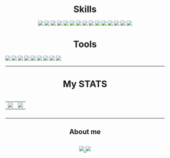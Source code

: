 <h1 align="center">Skills</h1>
<div align="center">
  <img src="https://img.shields.io/badge/-Javascript-lightgray?&style=for-the-badge&logo=javascript&logoColor=white"/>
  <img src="https://img.shields.io/badge/-SPARK-orange?&style=for-the-badge&logo=apachespark&logoColor=white"/>
    <img src="https://img.shields.io/badge/python%20-%2343853D.svg?&style=for-the-badge&logo=python&logoColor=white"/>
  <img src="https://img.shields.io/badge/-.NET-blueviolet?&style=for-the-badge&logo=dotnet&logoColor=white"/>
  <img src="https://img.shields.io/badge/C/C++%20-%23323330.svg?&style=for-the-badge&logo=cplusplus&logoColor=#00599C"/>
  <img src="https://img.shields.io/badge/-PyTorch-critical?&style=for-the-badge&logo=pytorch&logoColor=white"/>
  <img src="https://img.shields.io/badge/-Node.js-yellow?&style=for-the-badge&logo=nodedotjs&logoColor=white"/>
  <img src="https://img.shields.io/badge/-Flutter-informational?&style=for-the-badge&logo=flutter&logoColor=white"/>
  <img src="https://img.shields.io/badge/-Spring Boot-success?&style=for-the-badge&logo=springboot&logoColor=white"/>
  <img src="https://img.shields.io/badge/-Scikitlearn-ff69b4?&style=for-the-badge&logo=scikitlearn&logoColor=white"/>
  <img src="https://img.shields.io/badge/-Docker-9cf?&style=for-the-badge&logo=docker&logoColor=white"/>
  <img src="https://img.shields.io/badge/-Pandas-white?&style=for-the-badge&logo=pandas&logoColor=black"/>
  <img src="https://img.shields.io/badge/-React-lightblue?&style=for-the-badge&logo=react&logoColor=black"/>
  <img src="https://img.shields.io/badge/git%20-%23121011.svg?&style=for-the-badge&logo=git&logoColor=white"/>
  <img src="https://img.shields.io/badge/-Numpy-013243?&style=for-the-badge&logo=numpy&logoColor=white"/>
</div>

<h1 align="center">Tools</h1>
<div align="left">
  <img src="https://img.shields.io/static/v1?label=Data analysis&message=Jupyter&color=darkorange&logo=jupyter&style=for-the-badge&logoColor=white">
  <img src="https://img.shields.io/static/v1?label=IDE&message=Jet brains&color=black&logo=jetbrains&style=for-the-badge&logoColor=white">
  <img src="https://img.shields.io/static/v1?&label=EDITOR&message=VS CODE&color=purple&logo=visual-studio&style=for-the-badge&logoColor=light%20blue">
  <img src="https://img.shields.io/static/v1?&label=MOBILE&message=ANDROID STUDIO&color=lightgreen&logo=androidstudio&style=for-the-badge&logoColor=white">
  <img src="https://img.shields.io/static/v1?&label=SERVER&message=NGINX&color=darkgreen&logo=nginx&style=for-the-badge&logoColor=white">
  <img src="https://img.shields.io/static/v1?&label=CI/CD&message=Jenkins&color=D24939&logo=jenkins&style=for-the-badge&logoColor=white">
  <img src="https://img.shields.io/static/v1?label=Shell&message=ZSH&color=black&logo=powershell&style=for-the-badge&logoColor=white">
  <img src="https://img.shields.io/static/v1?label=Big data&message=Hadoop&color=66CCFF&logo=apachehadoop&style=for-the-badge&logoColor=white">
  <img src="https://img.shields.io/static/v1?label=OS&message=macOS Windows Linux&color=blue&logo=artix-linux&style=for-the-badge&logoColor=white">
</div>

---

<h1 align="center">My STATS<h1>
<table border="0" width="100%">
<tr>
  <td>
    <a href="https://github.com/lolloberga/Lorenzo-Bergadano">
      <img align="center" src="https://github-readme-stats-gyro7.vercel.app/api?username=lolloberga&hide_border=true&show_icons=true&count_private=true&langs_count=10&theme=dracula"/>
    </a>
  </td>
  <!--<td valign="top">
    <img alt="GitHub followers" src="https://img.shields.io/github/followers/lolloberga?logo=git&logoColor=white&style=for-the-badge">
    <img alt="GitHub User's stars" src="https://img.shields.io/github/stars/lolloberga?affiliations=COLLABORATOR&logo=startrek&logoColor=white&style=for-the-badge">
  </td>-->
  <td>
    <a href="https://github.com/lolloberga/Lorenzo-Bergadano">
      <img align="center" src="https://github-readme-stats.vercel.app/api/top-langs/?username=lolloberga&layout=donut-vertical"/>
    </a>
  </td>
</tr>
</table>

---

<h2 align="center">About me<h2>
<div align="center">
  <a href="https://www.linkedin.com/in/lorenzo-bergadano-62014a1b9/?locale=en_US">
    <img src="https://img.shields.io/static/v1?label=&message=Linkedin&color=0A66C2&logo=linkedin&style=for-the-badge&logoColor=white">
  </a>
  <img src="https://img.shields.io/static/v1?label=&message=lorenzobergadano@gmail.com&color=EA4335&logo=gmail&style=for-the-badge&logoColor=white">
</div>
